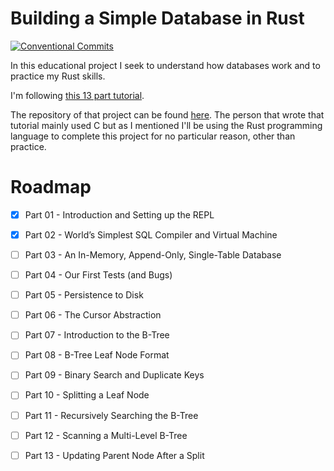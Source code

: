 # Building a Simple Database in Rust

[![Conventional Commits](https://img.shields.io/badge/Conventional%20Commits-1.0.0-yellow.svg)](https://conventionalcommits.org)

In this educational project I seek to understand
how databases work and to practice my Rust skills.

I'm following [this 13 part tutorial](https://cstack.github.io/db_tutorial/).

The repository of that project can be found [here](https://github.com/cstack/db_tutorial).
The person that wrote that tutorial mainly used C but as I mentioned I'll be using the Rust
programming language to complete this project for no particular reason, other than practice.

# Roadmap

- [x] Part 01 - Introduction and Setting up the REPL
- [x] Part 02 - World’s Simplest SQL Compiler and Virtual Machine
- [ ] Part 03 - An In-Memory, Append-Only, Single-Table Database
- [ ] Part 04 - Our First Tests (and Bugs)
- [ ] Part 05 - Persistence to Disk
- [ ] Part 06 - The Cursor Abstraction
- [ ] Part 07 - Introduction to the B-Tree
- [ ] Part 08 - B-Tree Leaf Node Format
- [ ] Part 09 - Binary Search and Duplicate Keys
- [ ] Part 10 - Splitting a Leaf Node
- [ ] Part 11 - Recursively Searching the B-Tree
- [ ] Part 12 - Scanning a Multi-Level B-Tree
- [ ] Part 13 - Updating Parent Node After a Split

